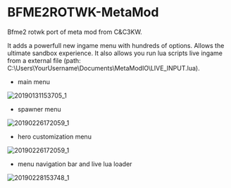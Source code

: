 # BFME2ROTWK-MetaMod
Bfme2 rotwk port of meta mod from C&amp;C3KW.

It adds a powerfull new ingame menu with hundreds of options. Allows the ultimate sandbox experience. It also allows you run lua scripts live ingame from a external file (path: C:\Users\YourUsername\Documents\MetaModIO\LIVE_INPUT.lua).

- main menu

![20190131153705_1](https://user-images.githubusercontent.com/26028969/123512518-2f285200-d688-11eb-9263-c8ba39f447b3.jpg)

- spawner menu

![20190226172059_1](https://user-images.githubusercontent.com/26028969/123512527-3b141400-d688-11eb-85f0-75ba87ac6129.jpg)

- hero customization menu

![20190226172059_1](https://user-images.githubusercontent.com/26028969/123512536-46ffd600-d688-11eb-818d-066d3127110a.jpg)

- menu navigation bar and live lua loader

![20190228153748_1](https://user-images.githubusercontent.com/26028969/123512544-5121d480-d688-11eb-9d35-d96177bc523c.jpg)
